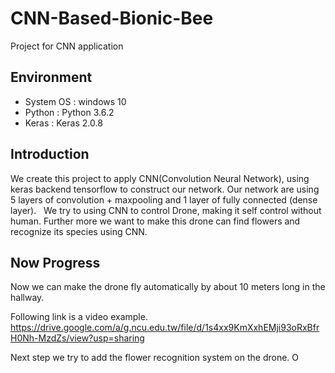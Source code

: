 # CNN-Based-Bionic-Bee

Project for CNN application

## Environment
* System OS : windows 10
* Python : Python 3.6.2
* Keras : Keras 2.0.8

## Introduction
We create this project to apply CNN(Convolution Neural Network), using keras backend tensorflow to construct our network.
Our network are using 5 layers of convolution + maxpooling and 1 layer of fully connected (dense layer).  
We try to using CNN to control Drone, making it self control without human.
Further more we want to make this drone can find flowers and recognize its species using CNN.

## Now Progress
Now we can make the drone fly automatically by about 10 meters long in the hallway.

Following link is a video example.
https://drive.google.com/a/g.ncu.edu.tw/file/d/1s4xx9KmXxhEMji93oRxBfrH0Nh-MzdZs/view?usp=sharing

Next step we try to add the flower recognition system on the drone.
O
